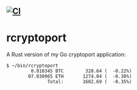 [![CI](https://github.com/nwillc/rcryptoport/actions/workflows/CI.yml/badge.svg)](https://github.com/nwillc/rcryptoport/actions/workflows/CI.yml)
---
# rcryptoport

A Rust version of my Go cryptoport application:

```shell
$ ~/bin/rcryptoport
         0.010345 BTC        328.64 (  -0.22%)
        07.030965 ETH       1274.04 (  -0.38%)
               Total:       1602.69 (  -0.35%)
```
